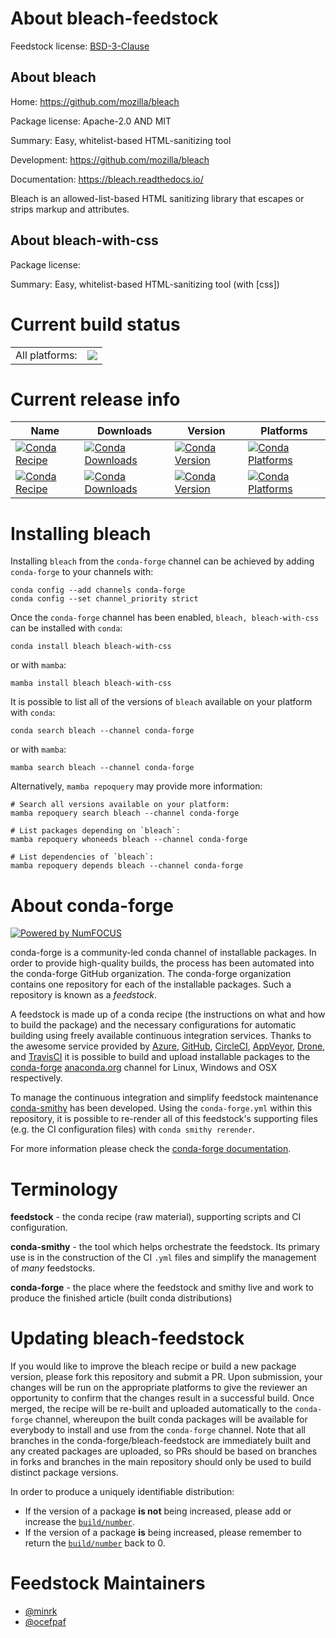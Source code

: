 About bleach-feedstock
======================

Feedstock license: [BSD-3-Clause](https://github.com/conda-forge/bleach-feedstock/blob/main/LICENSE.txt)


About bleach
------------

Home: https://github.com/mozilla/bleach

Package license: Apache-2.0 AND MIT

Summary: Easy, whitelist-based HTML-sanitizing tool

Development: https://github.com/mozilla/bleach

Documentation: https://bleach.readthedocs.io/

Bleach is an allowed-list-based HTML sanitizing library that escapes or
strips markup and attributes.


About bleach-with-css
---------------------



Package license: 

Summary: Easy, whitelist-based HTML-sanitizing tool (with [css])

Current build status
====================


<table><tr><td>All platforms:</td>
    <td>
      <a href="https://dev.azure.com/conda-forge/feedstock-builds/_build/latest?definitionId=3706&branchName=main">
        <img src="https://dev.azure.com/conda-forge/feedstock-builds/_apis/build/status/bleach-feedstock?branchName=main">
      </a>
    </td>
  </tr>
</table>

Current release info
====================

| Name | Downloads | Version | Platforms |
| --- | --- | --- | --- |
| [![Conda Recipe](https://img.shields.io/badge/recipe-bleach-green.svg)](https://anaconda.org/conda-forge/bleach) | [![Conda Downloads](https://img.shields.io/conda/dn/conda-forge/bleach.svg)](https://anaconda.org/conda-forge/bleach) | [![Conda Version](https://img.shields.io/conda/vn/conda-forge/bleach.svg)](https://anaconda.org/conda-forge/bleach) | [![Conda Platforms](https://img.shields.io/conda/pn/conda-forge/bleach.svg)](https://anaconda.org/conda-forge/bleach) |
| [![Conda Recipe](https://img.shields.io/badge/recipe-bleach--with--css-green.svg)](https://anaconda.org/conda-forge/bleach-with-css) | [![Conda Downloads](https://img.shields.io/conda/dn/conda-forge/bleach-with-css.svg)](https://anaconda.org/conda-forge/bleach-with-css) | [![Conda Version](https://img.shields.io/conda/vn/conda-forge/bleach-with-css.svg)](https://anaconda.org/conda-forge/bleach-with-css) | [![Conda Platforms](https://img.shields.io/conda/pn/conda-forge/bleach-with-css.svg)](https://anaconda.org/conda-forge/bleach-with-css) |

Installing bleach
=================

Installing `bleach` from the `conda-forge` channel can be achieved by adding `conda-forge` to your channels with:

```
conda config --add channels conda-forge
conda config --set channel_priority strict
```

Once the `conda-forge` channel has been enabled, `bleach, bleach-with-css` can be installed with `conda`:

```
conda install bleach bleach-with-css
```

or with `mamba`:

```
mamba install bleach bleach-with-css
```

It is possible to list all of the versions of `bleach` available on your platform with `conda`:

```
conda search bleach --channel conda-forge
```

or with `mamba`:

```
mamba search bleach --channel conda-forge
```

Alternatively, `mamba repoquery` may provide more information:

```
# Search all versions available on your platform:
mamba repoquery search bleach --channel conda-forge

# List packages depending on `bleach`:
mamba repoquery whoneeds bleach --channel conda-forge

# List dependencies of `bleach`:
mamba repoquery depends bleach --channel conda-forge
```


About conda-forge
=================

[![Powered by
NumFOCUS](https://img.shields.io/badge/powered%20by-NumFOCUS-orange.svg?style=flat&colorA=E1523D&colorB=007D8A)](https://numfocus.org)

conda-forge is a community-led conda channel of installable packages.
In order to provide high-quality builds, the process has been automated into the
conda-forge GitHub organization. The conda-forge organization contains one repository
for each of the installable packages. Such a repository is known as a *feedstock*.

A feedstock is made up of a conda recipe (the instructions on what and how to build
the package) and the necessary configurations for automatic building using freely
available continuous integration services. Thanks to the awesome service provided by
[Azure](https://azure.microsoft.com/en-us/services/devops/), [GitHub](https://github.com/),
[CircleCI](https://circleci.com/), [AppVeyor](https://www.appveyor.com/),
[Drone](https://cloud.drone.io/welcome), and [TravisCI](https://travis-ci.com/)
it is possible to build and upload installable packages to the
[conda-forge](https://anaconda.org/conda-forge) [anaconda.org](https://anaconda.org/)
channel for Linux, Windows and OSX respectively.

To manage the continuous integration and simplify feedstock maintenance
[conda-smithy](https://github.com/conda-forge/conda-smithy) has been developed.
Using the ``conda-forge.yml`` within this repository, it is possible to re-render all of
this feedstock's supporting files (e.g. the CI configuration files) with ``conda smithy rerender``.

For more information please check the [conda-forge documentation](https://conda-forge.org/docs/).

Terminology
===========

**feedstock** - the conda recipe (raw material), supporting scripts and CI configuration.

**conda-smithy** - the tool which helps orchestrate the feedstock.
                   Its primary use is in the construction of the CI ``.yml`` files
                   and simplify the management of *many* feedstocks.

**conda-forge** - the place where the feedstock and smithy live and work to
                  produce the finished article (built conda distributions)


Updating bleach-feedstock
=========================

If you would like to improve the bleach recipe or build a new
package version, please fork this repository and submit a PR. Upon submission,
your changes will be run on the appropriate platforms to give the reviewer an
opportunity to confirm that the changes result in a successful build. Once
merged, the recipe will be re-built and uploaded automatically to the
`conda-forge` channel, whereupon the built conda packages will be available for
everybody to install and use from the `conda-forge` channel.
Note that all branches in the conda-forge/bleach-feedstock are
immediately built and any created packages are uploaded, so PRs should be based
on branches in forks and branches in the main repository should only be used to
build distinct package versions.

In order to produce a uniquely identifiable distribution:
 * If the version of a package **is not** being increased, please add or increase
   the [``build/number``](https://docs.conda.io/projects/conda-build/en/latest/resources/define-metadata.html#build-number-and-string).
 * If the version of a package **is** being increased, please remember to return
   the [``build/number``](https://docs.conda.io/projects/conda-build/en/latest/resources/define-metadata.html#build-number-and-string)
   back to 0.

Feedstock Maintainers
=====================

* [@minrk](https://github.com/minrk/)
* [@ocefpaf](https://github.com/ocefpaf/)


